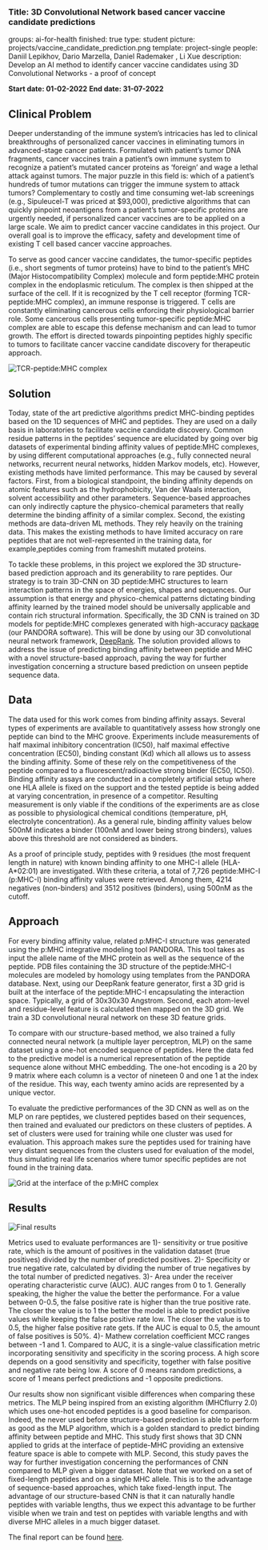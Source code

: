 ###  Title: 3D Convolutional Network based cancer vaccine candidate predictions
groups: ai-for-health 
finished: true 
type: student 
picture: projects/vaccine_candidate_prediction.png 
template: project-single 
people: Daniil Lepikhov, Dario Marzella, Daniel Rademaker , Li Xue 
description: Develop an AI method to identify cancer vaccine candidates using 3D Convolutional Networks  - a proof of concept
 
**Start date: 01-02-2022** 
**End date: 31-07-2022**
 
## Clinical Problem

Deeper understanding of the immune system’s intricacies has led to clinical breakthroughs of personalized cancer vaccines in eliminating tumors in advanced-stage
cancer patients. Formulated with patient’s tumor DNA fragments, cancer vaccines train a patient’s own immune system to recognize a patient’s mutated cancer
proteins as ‘foreign’ and wage a lethal attack against tumors. The major puzzle in this field is: which of a patient’s hundreds of tumor mutations can trigger the immune system to attack tumors? Complementary to costly and time consuming wet-lab screenings (e.g., Sipuleucel-T was priced at $93,000), predictive algorithms that can quickly pinpoint neoantigens from a patient’s tumor-specific proteins are urgently needed, if personalized cancer vaccines are to be applied on a large scale. We aim to predict cancer vaccine candidates in this project. Our overall goal is to improve the efficacy, safety and development time of existing T cell based cancer vaccine approaches.

To serve as good cancer vaccine candidates, the tumor-specific peptides (i.e., short segments of tumor proteins) have to bind to the patient’s MHC (Major Histocompatibility Complex) molecule and form peptide:MHC protein complex in the endoplasmic reticulum. The complex is then shipped at the surface of the cell. If it is recognized by the T cell receptor (forming TCR-peptide:MHC complex), an immune response is triggered. T cells are constantly eliminating cancerous cells enforcing their physiological barrier role. Some cancerous cells presenting tumor-specific peptide:MHC complex are able to escape this defense mechanism and can lead to tumor growth. The effort is directed towards pinpointing peptides highly specific to tumors to facilitate cancer vaccine candidate discovery for therapeutic approach.

![TCR-peptide:MHC complex]({{IMGURL}}/images/projects/TCR-MHC.png)

## Solution

Today, state of the art predictive algorithms predict MHC-binding peptides based on the 1D sequences of MHC and peptides. They are used on a daily basis in laboratories to facilitate vaccine candidate discovery. Common residue patterns in the peptides’ sequence are elucidated by going over big datasets of experimental binding affinity values of peptide:MHC complexes, by using different computational approaches (e.g., fully connected neural networks, recurrent neural networks, hidden Markov models, etc). However, existing methods have limited performance. This may be caused by several factors. First, from a biological standpoint, the binding affinity depends on atomic features such as the hydrophobicity, Van der Waals interaction, solvent accessibility and other parameters. Sequence-based approaches can only indirectly capture the physico-chemical parameters that really determine the binding affinity of a similar complex. Second, the existing methods are data-driven ML methods. They rely heavily on the training data. This makes the existing methods to have limited accuracy on rare peptides that are not well-represented in the training data, for example,peptides coming from frameshift mutated proteins.

To tackle these problems, in this project we explored the 3D structure-based prediction approach and its generability to rare peptides. Our strategy is to train 3D-CNN on 3D peptide:MHC structures to learn interaction patterns in the space of energies, shapes and sequences. Our assumption is that energy and physico-chemical patterns dictating binding affinity learned by the trained model should be universally applicable and contain rich structural information. Specifically, the 3D CNN is trained on 3D models for peptide:MHC complexes generated with high-accuracy [package](https://www.frontiersin.org/articles/10.3389/fimmu.2022.878762/full) (our PANDORA software). This will be done by using our 3D convolutional neural network framework, [DeepRank](https://www.nature.com/articles/s41467-021-27396-0). The solution provided allows to address the issue of predicting binding affinity between peptide and MHC with a novel structure-based approach, paving the way for further investigation concerning a structure based prediction on unseen peptide sequence data.

## Data

The data used for this work comes from binding affinity assays. Several types of
experiments are available to quantitatively assess how strongly one peptide can bind to
the MHC groove. Experiments include measurements of half maximal inhibitory
concentration (IC50), half maximal effective concentration (EC50), binding constant (Kd)
which all allows us to assess the binding affinity. Some of these rely on the competitiveness of the peptide compared to a fluorescent/radioactive strong binder (EC50, IC50). Binding affinity assays are conducted in a completely artificial setup where one HLA allele is fixed on the support and the tested peptide is being added at varying concentration, in presence of a competitor. Resulting measurement is only viable if the conditions of the experiments are as close as possible to physiological chemical conditions (temperature, pH, electrolyte concentration). As a general rule, binding affinity values below 500nM indicates a binder (100nM and lower
being strong binders), values above this threshold are not considered as binders.

As a proof of principle study, peptides with 9 residues (the most frequent length in nature) with known binding affinity to one MHC-I allele (HLA-A*02:01) are investigated. With these criteria, a total of 7,726 peptide:MHC-I (p:MHC-I) binding affinity values were retrieved. Among them, 4214 negatives (non-binders) and 3512 positives (binders), using 500nM as the cutoff. 

## Approach
For every binding affinity value, related p:MHC-I structure was generated using the p:MHC integrative modeling tool PANDORA. This tool takes as input the allele name of the MHC protein as well as the sequence of the peptide. PDB files containing the 3D structure of the peptide:MHC-I molecules are modeled by homology using templates from the PANDORA database. Next, using our DeepRank feature generator, first a 3D grid is built at the interface of the peptide:MHC-I encapsulating the interaction space. Typically, a grid of 30x30x30 Angstrom. Second, each atom-level and residue-level feature is calculated then mapped on the 3D grid. We train a 3D convolutional neural network on these 3D feature grids. 

To compare with our structure-based method, we also trained a fully connected neural network (a multiple layer perceptron, MLP) on the same dataset using a one-hot encoded sequence of peptides. Here the data fed to the predictive model is a numerical representation of the peptide sequence alone without MHC embedding. The one-hot encoding is a 20 by 9 matrix where each column is a vector of nineteen 0 and one 1 at the index of the residue. This way, each twenty amino acids are represented by a unique vector.

To evaluate the predictive performances of the 3D CNN as well as on the MLP on rare peptides, we clustered peptides based on their sequences, then trained and evaluated our predictors on these clusters of peptides. A set of clusters were used for training while one cluster was used for evaluation. This approach makes sure the peptides used for training have very distant sequences from the clusters used for evaluation of the model, thus simulating real life scenarios where tumor specific peptides are not found in the training data.
 
![Grid at the interface of the p:MHC complex]({{IMGURL}}/images/projects/pMHC_grid.png)
 
## Results
![Final results]({{IMGURL}}/images/projects/3dVacFinalResult.png)
 
Metrics used to evaluate performances are 1)- sensitivity or true positive rate, which
is the amount of positives in the validation dataset (true positives) divided by the number of predicted positives. 2)- Specificity or true negative rate, calculated by dividing the number of true negatives by the total number of predicted negatives. 3)- Area under the receiver operating characteristic curve (AUC). AUC ranges from 0 to 1. Generally speaking, the higher the value the better the performance. For a value between 0-0.5, the false positive rate is higher than the true positive rate. The closer the value is to 1 the better the model is able to predict positive values while keeping the false positive rate low. The closer the value is to 0.5, the higher false positive rate gets. If the AUC is equal to 0.5, the amount of false positives is 50%. 4)- Mathew correlation coefficient MCC ranges between -1 and 1. Compared to AUC, it is a single-value classification metric incorporating sensitivity and specificity in the scoring process. A high score depends on a good sensitivity and specificity, together with false positive and negative rate being low. A score of 0 means random predictions, a score of 1 means perfect predictions and -1 opposite predictions.
 
Our results show non significant visible differences when comparing these metrics. The MLP being inspired from an existing algorithm (MHCflurry 2.0) which uses one-hot encoded peptides is a good baseline for comparison. Indeed, the never used before structure-based prediction is able to perform as good as the MLP algorithm, which is a golden standard to predict binding affinity between peptide and MHC. This study first shows that 3D CNN applied to grids at the interface of peptide-MHC providing an extensive feature space is able to compete with MLP. Second, this study paves the way for further investigation concerning the performances of CNN compared to MLP given a bigger dataset. Note that we worked on a set of fixed-length peptides and on a single MHC allele. This is to the advantage of sequence-based approaches, which take fixed-length input. The advantage of our structure-based CNN is that it can naturally handle peptides with variable lengths, thus we expect this advantage to be further visible when we train and test on peptides with variable lengths and with diverse MHC alleles in a much bigger dataset.

The final report can be found [here](https://drive.google.com/file/d/1Smiwr3NI03ZSLLiajWEZbPLlcoB63yjk/view?usp=sharing).
